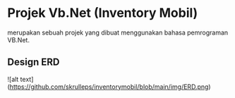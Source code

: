 # Projek Vb.Net (Inventory Mobil)
merupakan sebuah projek yang dibuat menggunakan bahasa pemrograman VB.Net.

## Design ERD
![alt text] (https://github.com/skrulleps/inventorymobil/blob/main/img/ERD.png)
